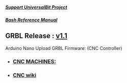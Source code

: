 ##### [Support UniversalBit Project](https://github.com/universalbit-dev/universalbit-dev/tree/main/support)
##### [Bash Reference Manual](https://www.gnu.org/software/bash/manual/html_node/index.html)



GRBL Release : [v1.1](https://github.com/gnea/grbl/archive/refs/tags/v1.1h.20190825.zip) 
---

Arduino Nano Upload GRBL Firmware: (CNC Controller)




* ### [CNC MACHINES:](https://github.com/universalbit-dev/cnc-router-machines)
* ### [CNC wiki](https://en.wikipedia.org/wiki/CNC_router)

